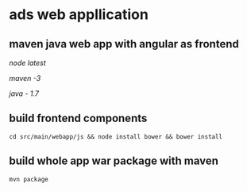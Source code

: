 # ads web appllication
## maven java web app with angular as frontend

*node latest*

*maven -3*

*java - 1.7*


## build frontend components
`cd src/main/webapp/js && node install bower && bower install`

## build whole app war package with maven
`mvn package`

